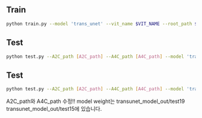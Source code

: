 
## Train

```bash
python train.py --model 'trans_unet' --vit_name $VIT_NAME --root_path $DATA_DIR --valid_path $VALID_DIR --max_epochs $EPOCH_TIME --output_dir $OUT_DIR --img_size $IMG_SIZE --base_lr $LEARNING_RATE --batch_size $BATCH_SIZE --angle 15
```

## Test 

```bash
python test.py --A2C_path [A2C_path] --A4C_path [A4C_path] --model 'trans_unet' --ckpt_path_A2C './transunet_model_out/test15/epoch_249.pth' --ckpt_path_A4C './transunet_model_out/test15/epoch_249.pth' --img_size 512 --batch_size 2
```

## Test 

```bash
python test.py --A2C_path [A2C_path] --A4C_path [A4C_path] --model 'trans_unet' --ckpt_path_A2C './transunet_model_out/test15/epoch_249.pth' --ckpt_path_A4C './transunet_model_out/test15/epoch_249.pth' --img_size 512 --batch_size 2
```

A2C_path와 A4C_path 수정!!
model weight는 transunet_model_out/test19 transunet_model_out/test15에 있습니다.
